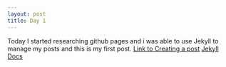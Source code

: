 ```yaml
---
layout: post
title: Day 1
---
```


Today I started researching github pages and i was able to use Jekyll to manage my posts and this is my first post.
[Link to Creating a post](https://jekyllrb.com/docs/posts/)
[Jekyll Docs](https://jekyllrb.com/docs/)
